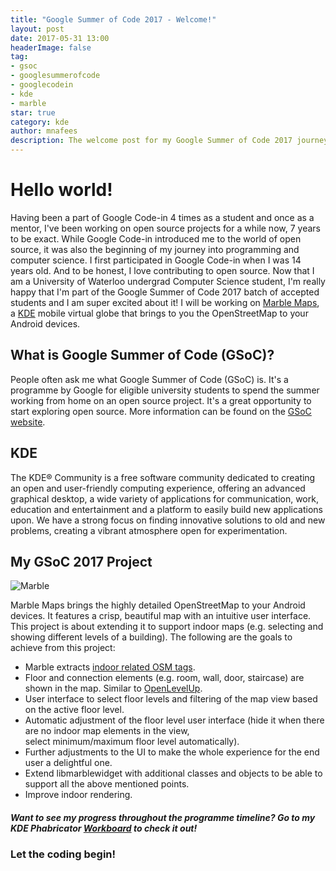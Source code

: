```yaml
---
title: "Google Summer of Code 2017 - Welcome!"
layout: post
date: 2017-05-31 13:00
headerImage: false
tag:
- gsoc
- googlesummerofcode
- googlecodein
- kde
- marble
star: true
category: kde
author: mnafees
description: The welcome post for my Google Summer of Code 2017 journey
---
```


# Hello world!

Having been a part of Google Code-in 4 times as a student and once as a mentor, I've been working on open source projects for a while now, 7 years to be exact. While Google Code-in introduced me to the world of open source, it was also the beginning of my journey into programming and computer science. I first participated in Google Code-in when I was 14 years old. And to be honest, I love contributing to open source. Now that I am a University of Waterloo undergrad Computer Science student, I'm really happy that I'm part of the Google Summer of Code 2017 batch of accepted students and I am super excited about it! I will be working on [Marble Maps](https://play.google.com/store/apps/details?id=org.kde.marble.maps&utm_source=global_co&utm_medium=prtnr&utm_content=Mar2515&utm_campaign=PartBadge&pcampaignid=MKT-Other-global-all-co-prtnr-py-PartBadge-Mar2515-1), a [KDE](https://kde.org) mobile virtual globe that brings to you the OpenStreetMap to your Android devices.   

## What is Google Summer of Code (GSoC)?

People often ask me what Google Summer of Code (GSoC) is. It's a programme by Google for eligible university students to spend the summer working from home on an open source project. It's a great opportunity to start exploring open source. More information can be found on the [GSoC website](https://summerofcode.withgoogle.com/about/).

## KDE

The KDE® Community is a free software community dedicated to creating an open and user-friendly computing experience, offering an advanced graphical desktop, a wide variety of applications for communication, work, education and entertainment and a platform to easily build new applications upon. We have a strong focus on finding innovative solutions to old and new problems, creating a vibrant atmosphere open for experimentation.

## My GSoC 2017 Project

![Marble][1]

Marble Maps brings the highly detailed OpenStreetMap to your Android devices. It features a crisp, beautiful map with an intuitive user interface. This project is about extending it to support indoor maps (e.g. selecting and showing different levels of a building). The following are the goals to achieve from this project:
* Marble extracts [indoor related OSM tags](https://wiki.openstreetmap.org/wiki/Simple_Indoor_Tagging).
* Floor and connection elements (e.g. room, wall, door, staircase) are shown in the map. Similar to [OpenLevelUp](http://openlevelup.net/?lat=42.80043008955188&lon=-1.6367550194263458&zoom=19&tiles=0&level=0&transcend=1&unrendered=0&buildings=0&photos=0&notes=0).
* User interface to select floor levels and filtering of the map view based on the active floor level.
* Automatic adjustment of the floor level user interface (hide it when there are no indoor map elements in the view,  
   select minimum/maximum floor level automatically).
* Further adjustments to the UI to make the whole experience for the end user a delightful one.
* Extend libmarblewidget with additional classes and objects to be able to support all the above mentioned points.
* Improve indoor rendering.

##### Want to see my progress throughout the programme timeline? Go to my KDE Phabricator [Workboard](https://phabricator.kde.org/project/view/234/) to check it out!

### Let the coding begin!

[1]: https://marble.kde.org/img/marble-logo.png
